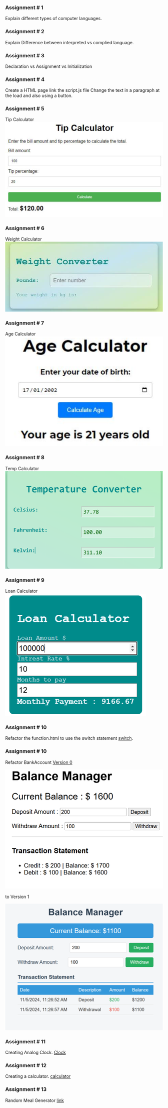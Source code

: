 ### Assignment # 1
Explain different types of computer languages. 

### Assignment # 2
Explain Difference between interpreted  vs complied language.

### Assignment # 3
Declaration vs Assignment vs Initialization

### Assignment # 4
Create a HTML page link the script.js file 
Change the text in a paragraph at the load and also using a button.

### Assignment # 5
Tip Calculator ![Tip Calculator](/assets/projects/tip-calculator.png)

### Assignment # 6
Weight Calculator ![Weight Calculator](/assets/projects/weight-convertor.png)

### Assignment # 7
Age Calculator ![Age Calculator](/assets/projects/age-calculator.png)

### Assignment # 8
Temp Calculator ![Temp Calculator](/assets/projects/temp-convertor.png)

### Assignment # 9
Loan Calculator ![Loan Calculator](/assets/projects/loan-calculator.png)

### Assignment # 10
Refactor the function.html to use the switch statement [switch](https://www.w3schools.com/js/js_switch.asp).

### Assignment # 10
Refactor BankAccount [Version 0](https://github.com/msadeedashraf/javascript-102024-am/tree/main/day12/BankAccount) 

![V0](/assets/projects/Balance-Manager-V0.png) 

to Version 1 

![V1](/assets/projects/Balance-Manager-V1.png) 

### Assignment # 11
Creating Analog Clock. [Clock](https://www.youtube.com/watch?v=Ki0XXrlKlHY&t=2s&ab_channel=WebDevSimplified)

### Assignment # 12
Creating a calculator. [calculator](https://www.youtube.com/watch?v=j59qQ7YWLxw&t=2s&pp=ygUxY3JlYXRlIGEgY2FsY3VsYXRvciB1c2luZyBodG1sIGNzcyBhbmQgamF2YXNjcmlwdA%3D%3D)

### Assignment # 13
Random Meal Generator [link](/day19/random_recipe_assignment/)